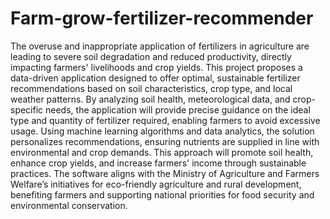 # Farm-grow-fertilizer-recommender
The overuse and inappropriate application of fertilizers in agriculture are leading to severe soil
degradation and reduced productivity, directly impacting farmers' livelihoods and crop yields. This
project proposes a data-driven application designed to offer optimal, sustainable fertilizer
recommendations based on soil characteristics, crop type, and local weather patterns. By analyzing
soil health, meteorological data, and crop-specific needs, the application will provide precise guidance
on the ideal type and quantity of fertilizer required, enabling farmers to avoid excessive usage.
Using machine learning algorithms and data analytics, the solution personalizes recommendations,
ensuring nutrients are supplied in line with environmental and crop demands. This approach will
promote soil health, enhance crop yields, and increase farmers' income through sustainable practices.
The software aligns with the Ministry of Agriculture and Farmers Welfare’s initiatives for eco-friendly
agriculture and rural development, benefiting farmers and supporting national priorities for food
security and environmental conservation.
